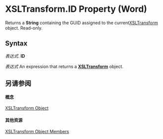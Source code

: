 
# XSLTransform.ID Property (Word)

Returns a  **String** containing the GUID assigned to the current[XSLTransform](cccf0383-8b21-0f46-b5b6-9a092599fd76.md) object. Read-only.


## Syntax

 _表达式_. **ID**

 _表达式_ An expression that returns a **[XSLTransform](cccf0383-8b21-0f46-b5b6-9a092599fd76.md)** object.


## 另请参阅


#### 概念


[XSLTransform Object](cccf0383-8b21-0f46-b5b6-9a092599fd76.md)
#### 其他资源


[XSLTransform Object Members](http://msdn.microsoft.com/library/1059d67c-ffde-44f1-bb6c-6525bb8a7147%28Office.15%29.aspx)